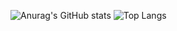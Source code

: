![Anurag's GitHub stats](https://github-readme-stats.vercel.app/api?username=IckyTheBiggy)
![Top Langs](https://github-readme-stats.vercel.app/api/top-langs/?username=IckyTheBiggy&hide=html,shell,shaderlab,roff,scheme,css,scss,lua,nix,javascript,hlsl,glsl,CMake)
